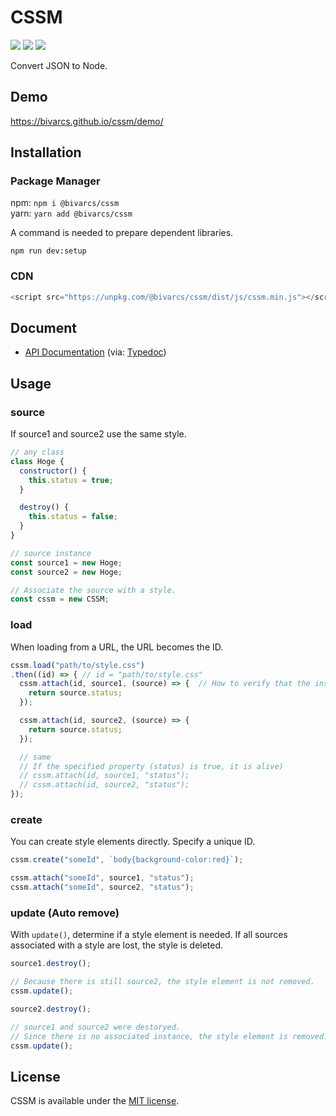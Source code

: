 # CSSM
![](https://img.shields.io/npm/types/@bivarcs/cssm)
![](https://img.shields.io/node/v/@bivarcs/cssm)
![](https://img.shields.io/github/license/bivarcs/cssm)

Convert JSON to Node.

## Demo
https://bivarcs.github.io/cssm/demo/

## Installation
### Package Manager
npm: `npm i @bivarcs/cssm`  
yarn: `yarn add @bivarcs/cssm`  

A command is needed to prepare dependent libraries.

```
npm run dev:setup
```

### CDN
```js
<script src="https://unpkg.com/@bivarcs/cssm/dist/js/cssm.min.js"></script>
```

## Document
- [API Documentation](https://bivarcs.github.io/cssm/docs/) (via: [Typedoc](https://github.com/TypeStrong/typedoc))

## Usage

### source
If source1 and source2 use the same style.

```js
// any class
class Hoge {
  constructor() {
    this.status = true;
  }

  destroy() {
    this.status = false;
  }
}

// source instance
const source1 = new Hoge;
const source2 = new Hoge;

// Associate the source with a style.
const cssm = new CSSM;
```

### load
When loading from a URL, the URL becomes the ID.

```js
cssm.load("path/to/style.css")
.then((id) => { // id = "path/to/style.css"
  cssm.attach(id, source1, (source) => {  // How to verify that the instance is alive.
    return source.status;
  });

  cssm.attach(id, source2, (source) => {
    return source.status;
  });

  // same
  // If the specified property (status) is true, it is alive)
  // cssm.attach(id, source1, "status");
  // cssm.attach(id, source2, "status");
});
```

### create
You can create style elements directly. Specify a unique ID.

```js
cssm.create("someId", `body{background-color:red}`);

cssm.attach("someId", source1, "status");
cssm.attach("someId", source2, "status");
```

### update (Auto remove)
With `update()`, determine if a style element is needed.
If all sources associated with a style are lost, the style is deleted.

```js
source1.destroy();

// Because there is still source2, the style element is not removed.
cssm.update();

source2.destroy();

// source1 and source2 were destoryed.
// Since there is no associated instance, the style element is removed.
cssm.update();
```

## License
CSSM is available under the [MIT license](LICENSE.md).
